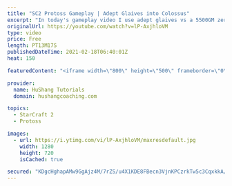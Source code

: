 ```yaml
---
title: "SC2 Protoss Gameplay | Adept Glaives into Colossus"
excerpt: "In today's gameplay video I use adept glaives vs a 5500GM zerg. I transition into colossus afterwards and go for a heavy push.  SC2 Protoss Gameplay | Adept Glaives into Colossus #sc2 #protoss #gameplay   Coaching -------------------------------------------------------------------------- Website: https://www.hushangcoaching.com"
originalUrl: https://youtube.com/watch?v=lP-AxjhloVM
type: video
price: Free
length: PT13M17S
publishedDateTime: 2021-02-18T06:40:01Z
heat: 150

featuredContent: "<iframe width=\"800\" height=\"500\" frameborder=\"0\" src=\"https://www.youtube.com/embed/lP-AxjhloVM\" allow=\"accelerometer; autoplay; encrypted-media; gyroscope; picture-in-picture\" allowfullscreen></iframe>"

provider:
  name: HuShang Tutorials
  domain: hushangcoaching.com

topics:
  - StarCraft 2
  - Protoss

images:
  - url: https://i.ytimg.com/vi/lP-AxjhloVM/maxresdefault.jpg
    width: 1280
    height: 720
    isCached: true

secured: "KDgcHghapAMw9GgAjz4M/7rZS/u4X1KDE8FBecn3VjnKPCzrkTw5c3CqxkkA/AbLU5VTKv8m/4he7lVGizemqtkNeajDihk9SxWOON50g7YpaCzy8MbfyeZCRwoQ4xKBasIEIe24DPa0x7mvVFIaeRf2BGv9KEGUTvb0o5zLkK8eLiI6b9nm/nnF0/NS6LkKFVXy3kRGk9cxQdw4JokM5xMKtn3QkSEKjmjXM8q4Y95Ck/AVykvrT6XD3PMabWAz4rurhrm+tWQ52pn3cjflw75gThHBBq2AeRKJVI+Odhf1SB56nred4dJm6h2gHdd40iZSu6SLZUCZUExKMR8/Rs67bekrIIpohVKpm2OCZjUKfCNqRrrh+cFvAjM5IIKwrfJHHnG1S4CLoYpsuJr8BQ==;0ZT55gfCPt2IVdDZQt7dHQ=="
---
```


